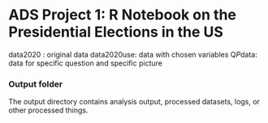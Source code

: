 # ADS Project 1:  R Notebook on the Presidential Elections in the US

data2020 : original data 
data2020use: data with chosen variables 
Q*P*data: data for specific question and specific picture

### Output folder

The output directory contains analysis output, processed datasets, logs, or other processed things.

